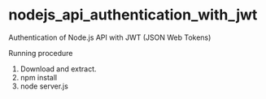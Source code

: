 # nodejs_api_authentication_with_jwt
Authentication of Node.js API with JWT (JSON Web Tokens)


Running procedure

1. Download and extract.
2. npm install
3. node server.js
